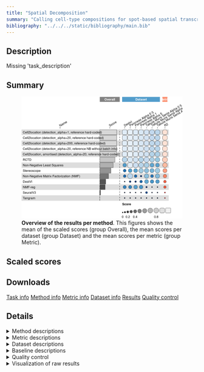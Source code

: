 ```yaml
---
title: "Spatial Decomposition"
summary: "Calling cell-type compositions for spot-based spatial transcriptomics data"
bibliography: "../../../static/bibliography/main.bib"
---
```


<script src="index_files/libs/htmlwidgets-1.5.4/htmlwidgets.js"></script>
<link href="index_files/libs/datatables-css-0.0.0/datatables-crosstalk.css" rel="stylesheet" />
<script src="index_files/libs/datatables-binding-0.25/datatables.js"></script>
<script src="index_files/libs/jquery-3.6.0/jquery-3.6.0.min.js"></script>
<link href="index_files/libs/dt-core-1.11.3/css/jquery.dataTables.min.css" rel="stylesheet" />
<link href="index_files/libs/dt-core-1.11.3/css/jquery.dataTables.extra.css" rel="stylesheet" />
<script src="index_files/libs/dt-core-1.11.3/js/jquery.dataTables.min.js"></script>
<link href="index_files/libs/dt-ext-select-1.11.3/css/select.dataTables.min.css" rel="stylesheet" />
<script src="index_files/libs/dt-ext-select-1.11.3/js/dataTables.select.min.js"></script>
<link href="index_files/libs/dt-ext-searchpanes-1.11.3/css/searchPanes.dataTables.min.css" rel="stylesheet" />
<script src="index_files/libs/dt-ext-searchpanes-1.11.3/js/dataTables.searchPanes.min.js"></script>
<script src="index_files/libs/jszip-1.11.3/jszip.min.js"></script>
<link href="index_files/libs/dt-ext-buttons-1.11.3/css/buttons.dataTables.min.css" rel="stylesheet" />
<script src="index_files/libs/dt-ext-buttons-1.11.3/js/dataTables.buttons.min.js"></script>
<script src="index_files/libs/dt-ext-buttons-1.11.3/js/buttons.html5.min.js"></script>
<script src="index_files/libs/dt-ext-buttons-1.11.3/js/buttons.colVis.min.js"></script>
<script src="index_files/libs/dt-ext-buttons-1.11.3/js/buttons.print.min.js"></script>
<link href="index_files/libs/dt-ext-responsive-1.11.3/css/responsive.dataTables.min.css" rel="stylesheet" />
<script src="index_files/libs/dt-ext-responsive-1.11.3/js/dataTables.responsive.min.js"></script>
<link href="index_files/libs/crosstalk-1.2.0/css/crosstalk.min.css" rel="stylesheet" />
<script src="index_files/libs/crosstalk-1.2.0/js/crosstalk.min.js"></script>
<script src="index_files/libs/kePrint-0.0.1/kePrint.js"></script>
<link href="index_files/libs/lightable-0.0.1/lightable.css" rel="stylesheet" />


## Description

Missing 'task_description'

## Summary

<figure>
<img src="index.markdown_strict_files/figure-markdown_strict/summary-1.png" width="771" alt="Overview of the results per method. This figures shows the mean of the scaled scores (group Overall), the mean scores per dataset (group Dataset) and the mean scores per metric (group Metric)." />
<figcaption aria-hidden="true"><strong>Overview of the results per method</strong>. This figures shows the mean of the scaled scores (group Overall), the mean scores per dataset (group Dataset) and the mean scores per metric (group Metric).</figcaption>
</figure>

## Scaled scores

<div id="htmlwidget-7246a5abf9878de210b8" style="width:100%;height:auto;" class="datatables html-widget"></div>
<script type="application/json" data-for="htmlwidget-7246a5abf9878de210b8">{"x":{"filter":"none","vertical":false,"extensions":["Select","SearchPanes","Buttons","Responsive"],"data":[["Cell2location, amortised (detection_alpha=20, reference hard-coded) <sup><a href=\"/bibliography#kleshchevnikov2022cell2location\" target=\"_blank\">1<\/a><\/sup>","Cell2location (detection_alpha=20, reference hard-coded) <sup><a href=\"/bibliography#kleshchevnikov2022cell2location\" target=\"_blank\">1<\/a><\/sup>","Cell2location (detection_alpha=1, reference hard-coded) <sup><a href=\"/bibliography#kleshchevnikov2022cell2location\" target=\"_blank\">1<\/a><\/sup>","Cell2location (detection_alpha=200, reference hard-coded) <sup><a href=\"/bibliography#kleshchevnikov2022cell2location\" target=\"_blank\">1<\/a><\/sup>","Cell2location (detection_alpha=20, reference NB without batch info) <sup><a href=\"/bibliography#kleshchevnikov2022cell2location\" target=\"_blank\">1<\/a><\/sup>","Cell2location, amortised (detection_alpha=20, reference hard-coded) <sup><a href=\"/bibliography#kleshchevnikov2022cell2location\" target=\"_blank\">1<\/a><\/sup>","Cell2location, amortised (detection_alpha=20, reference hard-coded) <sup><a href=\"/bibliography#kleshchevnikov2022cell2location\" target=\"_blank\">1<\/a><\/sup>","Cell2location (detection_alpha=200, reference hard-coded) <sup><a href=\"/bibliography#kleshchevnikov2022cell2location\" target=\"_blank\">1<\/a><\/sup>","Cell2location (detection_alpha=20, reference hard-coded) <sup><a href=\"/bibliography#kleshchevnikov2022cell2location\" target=\"_blank\">1<\/a><\/sup>","Cell2location (detection_alpha=1, reference hard-coded) <sup><a href=\"/bibliography#kleshchevnikov2022cell2location\" target=\"_blank\">1<\/a><\/sup>","Cell2location (detection_alpha=20, reference NB without batch info) <sup><a href=\"/bibliography#kleshchevnikov2022cell2location\" target=\"_blank\">1<\/a><\/sup>","Non-Negative Least Squares <sup><a href=\"/bibliography#lawson1995solving\" target=\"_blank\">2<\/a><\/sup>","Cell2location (detection_alpha=20, reference NB without batch info) <sup><a href=\"/bibliography#kleshchevnikov2022cell2location\" target=\"_blank\">1<\/a><\/sup>","Cell2location (detection_alpha=20, reference hard-coded) <sup><a href=\"/bibliography#kleshchevnikov2022cell2location\" target=\"_blank\">1<\/a><\/sup>","Cell2location (detection_alpha=200, reference hard-coded) <sup><a href=\"/bibliography#kleshchevnikov2022cell2location\" target=\"_blank\">1<\/a><\/sup>","Cell2location (detection_alpha=1, reference hard-coded) <sup><a href=\"/bibliography#kleshchevnikov2022cell2location\" target=\"_blank\">1<\/a><\/sup>","Cell2location (detection_alpha=1, reference hard-coded) <sup><a href=\"/bibliography#kleshchevnikov2022cell2location\" target=\"_blank\">1<\/a><\/sup>","RCTD <sup><a href=\"/bibliography#cable2021robust\" target=\"_blank\">3<\/a><\/sup>","Cell2location (detection_alpha=20, reference NB without batch info) <sup><a href=\"/bibliography#kleshchevnikov2022cell2location\" target=\"_blank\">1<\/a><\/sup>","Cell2location (detection_alpha=20, reference hard-coded) <sup><a href=\"/bibliography#kleshchevnikov2022cell2location\" target=\"_blank\">1<\/a><\/sup>","Cell2location (detection_alpha=200, reference hard-coded) <sup><a href=\"/bibliography#kleshchevnikov2022cell2location\" target=\"_blank\">1<\/a><\/sup>","Cell2location, amortised (detection_alpha=20, reference hard-coded) <sup><a href=\"/bibliography#kleshchevnikov2022cell2location\" target=\"_blank\">1<\/a><\/sup>","Cell2location (detection_alpha=1, reference hard-coded) <sup><a href=\"/bibliography#kleshchevnikov2022cell2location\" target=\"_blank\">1<\/a><\/sup>","Cell2location (detection_alpha=20, reference hard-coded) <sup><a href=\"/bibliography#kleshchevnikov2022cell2location\" target=\"_blank\">1<\/a><\/sup>","Cell2location (detection_alpha=200, reference hard-coded) <sup><a href=\"/bibliography#kleshchevnikov2022cell2location\" target=\"_blank\">1<\/a><\/sup>","Cell2location (detection_alpha=20, reference NB without batch info) <sup><a href=\"/bibliography#kleshchevnikov2022cell2location\" target=\"_blank\">1<\/a><\/sup>","Cell2location, amortised (detection_alpha=20, reference hard-coded) <sup><a href=\"/bibliography#kleshchevnikov2022cell2location\" target=\"_blank\">1<\/a><\/sup>","Cell2location (detection_alpha=1, reference hard-coded) <sup><a href=\"/bibliography#kleshchevnikov2022cell2location\" target=\"_blank\">1<\/a><\/sup>","Cell2location (detection_alpha=20, reference hard-coded) <sup><a href=\"/bibliography#kleshchevnikov2022cell2location\" target=\"_blank\">1<\/a><\/sup>","Cell2location (detection_alpha=200, reference hard-coded) <sup><a href=\"/bibliography#kleshchevnikov2022cell2location\" target=\"_blank\">1<\/a><\/sup>","RCTD <sup><a href=\"/bibliography#cable2021robust\" target=\"_blank\">3<\/a><\/sup>","Cell2location, amortised (detection_alpha=20, reference hard-coded) <sup><a href=\"/bibliography#kleshchevnikov2022cell2location\" target=\"_blank\">1<\/a><\/sup>","Cell2location (detection_alpha=20, reference NB without batch info) <sup><a href=\"/bibliography#kleshchevnikov2022cell2location\" target=\"_blank\">1<\/a><\/sup>","Non-Negative Least Squares <sup><a href=\"/bibliography#lawson1995solving\" target=\"_blank\">2<\/a><\/sup>","RCTD <sup><a href=\"/bibliography#cable2021robust\" target=\"_blank\">3<\/a><\/sup>","Cell2location (detection_alpha=1, reference hard-coded) <sup><a href=\"/bibliography#kleshchevnikov2022cell2location\" target=\"_blank\">1<\/a><\/sup>","Cell2location (detection_alpha=20, reference hard-coded) <sup><a href=\"/bibliography#kleshchevnikov2022cell2location\" target=\"_blank\">1<\/a><\/sup>","Cell2location (detection_alpha=200, reference hard-coded) <sup><a href=\"/bibliography#kleshchevnikov2022cell2location\" target=\"_blank\">1<\/a><\/sup>","RCTD <sup><a href=\"/bibliography#cable2021robust\" target=\"_blank\">3<\/a><\/sup>","Cell2location (detection_alpha=1, reference hard-coded) <sup><a href=\"/bibliography#kleshchevnikov2022cell2location\" target=\"_blank\">1<\/a><\/sup>","Cell2location (detection_alpha=20, reference hard-coded) <sup><a href=\"/bibliography#kleshchevnikov2022cell2location\" target=\"_blank\">1<\/a><\/sup>","Cell2location (detection_alpha=20, reference NB without batch info) <sup><a href=\"/bibliography#kleshchevnikov2022cell2location\" target=\"_blank\">1<\/a><\/sup>","Cell2location (detection_alpha=200, reference hard-coded) <sup><a href=\"/bibliography#kleshchevnikov2022cell2location\" target=\"_blank\">1<\/a><\/sup>","Non-Negative Matrix Factorization (NMF) <sup><a href=\"/bibliography#cichocki2009fast\" target=\"_blank\">4<\/a><\/sup>","RCTD <sup><a href=\"/bibliography#cable2021robust\" target=\"_blank\">3<\/a><\/sup>","Non-Negative Least Squares <sup><a href=\"/bibliography#lawson1995solving\" target=\"_blank\">2<\/a><\/sup>","Cell2location (detection_alpha=20, reference NB without batch info) <sup><a href=\"/bibliography#kleshchevnikov2022cell2location\" target=\"_blank\">1<\/a><\/sup>","Cell2location, amortised (detection_alpha=20, reference hard-coded) <sup><a href=\"/bibliography#kleshchevnikov2022cell2location\" target=\"_blank\">1<\/a><\/sup>","RCTD <sup><a href=\"/bibliography#cable2021robust\" target=\"_blank\">3<\/a><\/sup>","Cell2location, amortised (detection_alpha=20, reference hard-coded) <sup><a href=\"/bibliography#kleshchevnikov2022cell2location\" target=\"_blank\">1<\/a><\/sup>","RCTD <sup><a href=\"/bibliography#cable2021robust\" target=\"_blank\">3<\/a><\/sup>","Non-Negative Least Squares <sup><a href=\"/bibliography#lawson1995solving\" target=\"_blank\">2<\/a><\/sup>","Stereoscope <sup><a href=\"/bibliography#andersson2020single\" target=\"_blank\">5<\/a><\/sup>","Stereoscope <sup><a href=\"/bibliography#andersson2020single\" target=\"_blank\">5<\/a><\/sup>","Non-Negative Least Squares <sup><a href=\"/bibliography#lawson1995solving\" target=\"_blank\">2<\/a><\/sup>","RCTD <sup><a href=\"/bibliography#cable2021robust\" target=\"_blank\">3<\/a><\/sup>","Stereoscope <sup><a href=\"/bibliography#andersson2020single\" target=\"_blank\">5<\/a><\/sup>","Non-Negative Matrix Factorization (NMF) <sup><a href=\"/bibliography#cichocki2009fast\" target=\"_blank\">4<\/a><\/sup>","Non-Negative Matrix Factorization (NMF) <sup><a href=\"/bibliography#cichocki2009fast\" target=\"_blank\">4<\/a><\/sup>","Stereoscope <sup><a href=\"/bibliography#andersson2020single\" target=\"_blank\">5<\/a><\/sup>","Stereoscope <sup><a href=\"/bibliography#andersson2020single\" target=\"_blank\">5<\/a><\/sup>","DestVI <sup><a href=\"/bibliography#lopez2022destvi\" target=\"_blank\">6<\/a><\/sup>","Non-Negative Least Squares <sup><a href=\"/bibliography#lawson1995solving\" target=\"_blank\">2<\/a><\/sup>","Stereoscope <sup><a href=\"/bibliography#andersson2020single\" target=\"_blank\">5<\/a><\/sup>","Non-Negative Least Squares <sup><a href=\"/bibliography#lawson1995solving\" target=\"_blank\">2<\/a><\/sup>","NMF-reg <sup><a href=\"/bibliography#rodriques2019slide\" target=\"_blank\">7<\/a><\/sup>","Stereoscope <sup><a href=\"/bibliography#andersson2020single\" target=\"_blank\">5<\/a><\/sup>","DestVI <sup><a href=\"/bibliography#lopez2022destvi\" target=\"_blank\">6<\/a><\/sup>","Non-Negative Least Squares <sup><a href=\"/bibliography#lawson1995solving\" target=\"_blank\">2<\/a><\/sup>","NMF-reg <sup><a href=\"/bibliography#rodriques2019slide\" target=\"_blank\">7<\/a><\/sup>","DestVI <sup><a href=\"/bibliography#lopez2022destvi\" target=\"_blank\">6<\/a><\/sup>","Non-Negative Matrix Factorization (NMF) <sup><a href=\"/bibliography#cichocki2009fast\" target=\"_blank\">4<\/a><\/sup>","NMF-reg <sup><a href=\"/bibliography#rodriques2019slide\" target=\"_blank\">7<\/a><\/sup>","NMF-reg <sup><a href=\"/bibliography#rodriques2019slide\" target=\"_blank\">7<\/a><\/sup>","Non-Negative Matrix Factorization (NMF) <sup><a href=\"/bibliography#cichocki2009fast\" target=\"_blank\">4<\/a><\/sup>","Stereoscope <sup><a href=\"/bibliography#andersson2020single\" target=\"_blank\">5<\/a><\/sup>","Non-Negative Matrix Factorization (NMF) <sup><a href=\"/bibliography#cichocki2009fast\" target=\"_blank\">4<\/a><\/sup>","Non-Negative Matrix Factorization (NMF) <sup><a href=\"/bibliography#cichocki2009fast\" target=\"_blank\">4<\/a><\/sup>","DestVI <sup><a href=\"/bibliography#lopez2022destvi\" target=\"_blank\">6<\/a><\/sup>","DestVI <sup><a href=\"/bibliography#lopez2022destvi\" target=\"_blank\">6<\/a><\/sup>","SeuratV3 <sup><a href=\"/bibliography#stuart2019comprehensive\" target=\"_blank\">8<\/a><\/sup>","DestVI <sup><a href=\"/bibliography#lopez2022destvi\" target=\"_blank\">6<\/a><\/sup>","NMF-reg <sup><a href=\"/bibliography#rodriques2019slide\" target=\"_blank\">7<\/a><\/sup>","DestVI <sup><a href=\"/bibliography#lopez2022destvi\" target=\"_blank\">6<\/a><\/sup>","Non-Negative Matrix Factorization (NMF) <sup><a href=\"/bibliography#cichocki2009fast\" target=\"_blank\">4<\/a><\/sup>","NMF-reg <sup><a href=\"/bibliography#rodriques2019slide\" target=\"_blank\">7<\/a><\/sup>","DestVI <sup><a href=\"/bibliography#lopez2022destvi\" target=\"_blank\">6<\/a><\/sup>","SeuratV3 <sup><a href=\"/bibliography#stuart2019comprehensive\" target=\"_blank\">8<\/a><\/sup>","Tangram <sup><a href=\"/bibliography#biancalani2021deep\" target=\"_blank\">9<\/a><\/sup>","Tangram <sup><a href=\"/bibliography#biancalani2021deep\" target=\"_blank\">9<\/a><\/sup>","Tangram <sup><a href=\"/bibliography#biancalani2021deep\" target=\"_blank\">9<\/a><\/sup>","Tangram <sup><a href=\"/bibliography#biancalani2021deep\" target=\"_blank\">9<\/a><\/sup>","Tangram <sup><a href=\"/bibliography#biancalani2021deep\" target=\"_blank\">9<\/a><\/sup>","NMF-reg <sup><a href=\"/bibliography#rodriques2019slide\" target=\"_blank\">7<\/a><\/sup>","SeuratV3 <sup><a href=\"/bibliography#stuart2019comprehensive\" target=\"_blank\">8<\/a><\/sup>","Tangram <sup><a href=\"/bibliography#biancalani2021deep\" target=\"_blank\">9<\/a><\/sup>","SeuratV3 <sup><a href=\"/bibliography#stuart2019comprehensive\" target=\"_blank\">8<\/a><\/sup>","Tangram <sup><a href=\"/bibliography#biancalani2021deep\" target=\"_blank\">9<\/a><\/sup>","SeuratV3 <sup><a href=\"/bibliography#stuart2019comprehensive\" target=\"_blank\">8<\/a><\/sup>","SeuratV3 <sup><a href=\"/bibliography#stuart2019comprehensive\" target=\"_blank\">8<\/a><\/sup>","NMF-reg <sup><a href=\"/bibliography#rodriques2019slide\" target=\"_blank\">7<\/a><\/sup>","SeuratV3 <sup><a href=\"/bibliography#stuart2019comprehensive\" target=\"_blank\">8<\/a><\/sup>","Tangram <sup><a href=\"/bibliography#biancalani2021deep\" target=\"_blank\">9<\/a><\/sup>","SeuratV3 <sup><a href=\"/bibliography#stuart2019comprehensive\" target=\"_blank\">8<\/a><\/sup>"],["Pancreas (alpha=0.5) <sup><a href=\"/bibliography#luecken2022benchmarking\" target=\"_blank\">10<\/a><\/sup>","Pancreas (alpha=0.5) <sup><a href=\"/bibliography#luecken2022benchmarking\" target=\"_blank\">10<\/a><\/sup>","Pancreas (alpha=0.5) <sup><a href=\"/bibliography#luecken2022benchmarking\" target=\"_blank\">10<\/a><\/sup>","Pancreas (alpha=0.5) <sup><a href=\"/bibliography#luecken2022benchmarking\" target=\"_blank\">10<\/a><\/sup>","Pancreas (alpha=0.5) <sup><a href=\"/bibliography#luecken2022benchmarking\" target=\"_blank\">10<\/a><\/sup>","DestVI <sup><a href=\"/bibliography#lopez2022destvi\" target=\"_blank\">6<\/a><\/sup>","Pancreas (alpha=1) <sup><a href=\"/bibliography#luecken2022benchmarking\" target=\"_blank\">10<\/a><\/sup>","DestVI <sup><a href=\"/bibliography#lopez2022destvi\" target=\"_blank\">6<\/a><\/sup>","DestVI <sup><a href=\"/bibliography#lopez2022destvi\" target=\"_blank\">6<\/a><\/sup>","DestVI <sup><a href=\"/bibliography#lopez2022destvi\" target=\"_blank\">6<\/a><\/sup>","Pancreas (alpha=1) <sup><a href=\"/bibliography#luecken2022benchmarking\" target=\"_blank\">10<\/a><\/sup>","Pancreas (alpha=0.5) <sup><a href=\"/bibliography#luecken2022benchmarking\" target=\"_blank\">10<\/a><\/sup>","DestVI <sup><a href=\"/bibliography#lopez2022destvi\" target=\"_blank\">6<\/a><\/sup>","Pancreas (alpha=1) <sup><a href=\"/bibliography#luecken2022benchmarking\" target=\"_blank\">10<\/a><\/sup>","Pancreas (alpha=1) <sup><a href=\"/bibliography#luecken2022benchmarking\" target=\"_blank\">10<\/a><\/sup>","Pancreas (alpha=1) <sup><a href=\"/bibliography#luecken2022benchmarking\" target=\"_blank\">10<\/a><\/sup>","Pancreas (alpha=5) <sup><a href=\"/bibliography#luecken2022benchmarking\" target=\"_blank\">10<\/a><\/sup>","Pancreas (alpha=0.5) <sup><a href=\"/bibliography#luecken2022benchmarking\" target=\"_blank\">10<\/a><\/sup>","Pancreas (alpha=5) <sup><a href=\"/bibliography#luecken2022benchmarking\" target=\"_blank\">10<\/a><\/sup>","Pancreas (alpha=5) <sup><a href=\"/bibliography#luecken2022benchmarking\" target=\"_blank\">10<\/a><\/sup>","Pancreas (alpha=5) <sup><a href=\"/bibliography#luecken2022benchmarking\" target=\"_blank\">10<\/a><\/sup>","Pancreas (alpha=5) <sup><a href=\"/bibliography#luecken2022benchmarking\" target=\"_blank\">10<\/a><\/sup>","Overall mean","Overall mean","Overall mean","Overall mean","Overall mean","Tabula muris senis (alpha=0.5) <sup><a href=\"/bibliography#tabula2020single\" target=\"_blank\">11<\/a><\/sup>","Tabula muris senis (alpha=0.5) <sup><a href=\"/bibliography#tabula2020single\" target=\"_blank\">11<\/a><\/sup>","Tabula muris senis (alpha=0.5) <sup><a href=\"/bibliography#tabula2020single\" target=\"_blank\">11<\/a><\/sup>","Pancreas (alpha=1) <sup><a href=\"/bibliography#luecken2022benchmarking\" target=\"_blank\">10<\/a><\/sup>","Tabula muris senis (alpha=0.5) <sup><a href=\"/bibliography#tabula2020single\" target=\"_blank\">11<\/a><\/sup>","Tabula muris senis (alpha=0.5) <sup><a href=\"/bibliography#tabula2020single\" target=\"_blank\">11<\/a><\/sup>","Pancreas (alpha=1) <sup><a href=\"/bibliography#luecken2022benchmarking\" target=\"_blank\">10<\/a><\/sup>","Tabula muris senis (alpha=0.5) <sup><a href=\"/bibliography#tabula2020single\" target=\"_blank\">11<\/a><\/sup>","Tabula muris senis (alpha=1) <sup><a href=\"/bibliography#tabula2020single\" target=\"_blank\">11<\/a><\/sup>","Tabula muris senis (alpha=1) <sup><a href=\"/bibliography#tabula2020single\" target=\"_blank\">11<\/a><\/sup>","Tabula muris senis (alpha=1) <sup><a href=\"/bibliography#tabula2020single\" target=\"_blank\">11<\/a><\/sup>","Overall mean","Tabula muris senis (alpha=5) <sup><a href=\"/bibliography#tabula2020single\" target=\"_blank\">11<\/a><\/sup>","Tabula muris senis (alpha=5) <sup><a href=\"/bibliography#tabula2020single\" target=\"_blank\">11<\/a><\/sup>","Tabula muris senis (alpha=1) <sup><a href=\"/bibliography#tabula2020single\" target=\"_blank\">11<\/a><\/sup>","Tabula muris senis (alpha=5) <sup><a href=\"/bibliography#tabula2020single\" target=\"_blank\">11<\/a><\/sup>","Pancreas (alpha=0.5) <sup><a href=\"/bibliography#luecken2022benchmarking\" target=\"_blank\">10<\/a><\/sup>","DestVI <sup><a href=\"/bibliography#lopez2022destvi\" target=\"_blank\">6<\/a><\/sup>","Pancreas (alpha=5) <sup><a href=\"/bibliography#luecken2022benchmarking\" target=\"_blank\">10<\/a><\/sup>","Tabula muris senis (alpha=5) <sup><a href=\"/bibliography#tabula2020single\" target=\"_blank\">11<\/a><\/sup>","Tabula muris senis (alpha=1) <sup><a href=\"/bibliography#tabula2020single\" target=\"_blank\">11<\/a><\/sup>","Pancreas (alpha=5) <sup><a href=\"/bibliography#luecken2022benchmarking\" target=\"_blank\">10<\/a><\/sup>","Tabula muris senis (alpha=5) <sup><a href=\"/bibliography#tabula2020single\" target=\"_blank\">11<\/a><\/sup>","Tabula muris senis (alpha=1) <sup><a href=\"/bibliography#tabula2020single\" target=\"_blank\">11<\/a><\/sup>","Tabula muris senis (alpha=0.5) <sup><a href=\"/bibliography#tabula2020single\" target=\"_blank\">11<\/a><\/sup>","Tabula muris senis (alpha=5) <sup><a href=\"/bibliography#tabula2020single\" target=\"_blank\">11<\/a><\/sup>","Pancreas (alpha=5) <sup><a href=\"/bibliography#luecken2022benchmarking\" target=\"_blank\">10<\/a><\/sup>","Overall mean","Tabula muris senis (alpha=5) <sup><a href=\"/bibliography#tabula2020single\" target=\"_blank\">11<\/a><\/sup>","Tabula muris senis (alpha=0.5) <sup><a href=\"/bibliography#tabula2020single\" target=\"_blank\">11<\/a><\/sup>","Tabula muris senis (alpha=0.5) <sup><a href=\"/bibliography#tabula2020single\" target=\"_blank\">11<\/a><\/sup>","Tabula muris senis (alpha=5) <sup><a href=\"/bibliography#tabula2020single\" target=\"_blank\">11<\/a><\/sup>","Tabula muris senis (alpha=1) <sup><a href=\"/bibliography#tabula2020single\" target=\"_blank\">11<\/a><\/sup>","Overall mean","Tabula muris senis (alpha=0.5) <sup><a href=\"/bibliography#tabula2020single\" target=\"_blank\">11<\/a><\/sup>","Tabula muris senis (alpha=1) <sup><a href=\"/bibliography#tabula2020single\" target=\"_blank\">11<\/a><\/sup>","Pancreas (alpha=1) <sup><a href=\"/bibliography#luecken2022benchmarking\" target=\"_blank\">10<\/a><\/sup>","Tabula muris senis (alpha=5) <sup><a href=\"/bibliography#tabula2020single\" target=\"_blank\">11<\/a><\/sup>","Pancreas (alpha=1) <sup><a href=\"/bibliography#luecken2022benchmarking\" target=\"_blank\">10<\/a><\/sup>","Pancreas (alpha=0.5) <sup><a href=\"/bibliography#luecken2022benchmarking\" target=\"_blank\">10<\/a><\/sup>","Tabula muris senis (alpha=5) <sup><a href=\"/bibliography#tabula2020single\" target=\"_blank\">11<\/a><\/sup>","DestVI <sup><a href=\"/bibliography#lopez2022destvi\" target=\"_blank\">6<\/a><\/sup>","Pancreas (alpha=5) <sup><a href=\"/bibliography#luecken2022benchmarking\" target=\"_blank\">10<\/a><\/sup>","Tabula muris senis (alpha=1) <sup><a href=\"/bibliography#tabula2020single\" target=\"_blank\">11<\/a><\/sup>","Overall mean","Pancreas (alpha=0.5) <sup><a href=\"/bibliography#luecken2022benchmarking\" target=\"_blank\">10<\/a><\/sup>","DestVI <sup><a href=\"/bibliography#lopez2022destvi\" target=\"_blank\">6<\/a><\/sup>","Tabula muris senis (alpha=1) <sup><a href=\"/bibliography#tabula2020single\" target=\"_blank\">11<\/a><\/sup>","DestVI <sup><a href=\"/bibliography#lopez2022destvi\" target=\"_blank\">6<\/a><\/sup>","Pancreas (alpha=1) <sup><a href=\"/bibliography#luecken2022benchmarking\" target=\"_blank\">10<\/a><\/sup>","DestVI <sup><a href=\"/bibliography#lopez2022destvi\" target=\"_blank\">6<\/a><\/sup>","Pancreas (alpha=5) <sup><a href=\"/bibliography#luecken2022benchmarking\" target=\"_blank\">10<\/a><\/sup>","Overall mean","Tabula muris senis (alpha=0.5) <sup><a href=\"/bibliography#tabula2020single\" target=\"_blank\">11<\/a><\/sup>","Pancreas (alpha=0.5) <sup><a href=\"/bibliography#luecken2022benchmarking\" target=\"_blank\">10<\/a><\/sup>","Overall mean","Pancreas (alpha=1) <sup><a href=\"/bibliography#luecken2022benchmarking\" target=\"_blank\">10<\/a><\/sup>","Pancreas (alpha=5) <sup><a href=\"/bibliography#luecken2022benchmarking\" target=\"_blank\">10<\/a><\/sup>","Tabula muris senis (alpha=0.5) <sup><a href=\"/bibliography#tabula2020single\" target=\"_blank\">11<\/a><\/sup>","DestVI <sup><a href=\"/bibliography#lopez2022destvi\" target=\"_blank\">6<\/a><\/sup>","Tabula muris senis (alpha=1) <sup><a href=\"/bibliography#tabula2020single\" target=\"_blank\">11<\/a><\/sup>","Tabula muris senis (alpha=5) <sup><a href=\"/bibliography#tabula2020single\" target=\"_blank\">11<\/a><\/sup>","Pancreas (alpha=5) <sup><a href=\"/bibliography#luecken2022benchmarking\" target=\"_blank\">10<\/a><\/sup>","Pancreas (alpha=0.5) <sup><a href=\"/bibliography#luecken2022benchmarking\" target=\"_blank\">10<\/a><\/sup>","Tabula muris senis (alpha=0.5) <sup><a href=\"/bibliography#tabula2020single\" target=\"_blank\">11<\/a><\/sup>","Tabula muris senis (alpha=1) <sup><a href=\"/bibliography#tabula2020single\" target=\"_blank\">11<\/a><\/sup>","Tabula muris senis (alpha=5) <sup><a href=\"/bibliography#tabula2020single\" target=\"_blank\">11<\/a><\/sup>","Tabula muris senis (alpha=5) <sup><a href=\"/bibliography#tabula2020single\" target=\"_blank\">11<\/a><\/sup>","Pancreas (alpha=1) <sup><a href=\"/bibliography#luecken2022benchmarking\" target=\"_blank\">10<\/a><\/sup>","Pancreas (alpha=0.5) <sup><a href=\"/bibliography#luecken2022benchmarking\" target=\"_blank\">10<\/a><\/sup>","Overall mean","Pancreas (alpha=5) <sup><a href=\"/bibliography#luecken2022benchmarking\" target=\"_blank\">10<\/a><\/sup>","Overall mean","Tabula muris senis (alpha=1) <sup><a href=\"/bibliography#tabula2020single\" target=\"_blank\">11<\/a><\/sup>","Pancreas (alpha=1) <sup><a href=\"/bibliography#luecken2022benchmarking\" target=\"_blank\">10<\/a><\/sup>","DestVI <sup><a href=\"/bibliography#lopez2022destvi\" target=\"_blank\">6<\/a><\/sup>","DestVI <sup><a href=\"/bibliography#lopez2022destvi\" target=\"_blank\">6<\/a><\/sup>"],[0.938232060408914,0.927220297993309,0.926978646239252,0.92624004172418,0.925860479954771,0.901607874896548,0.90134173418126,0.898405810246326,0.89840133097297,0.898395883259656,0.898216489533274,0.898151642195188,0.897541745967031,0.896193262791384,0.895396904177043,0.894989992837817,0.874000482377635,0.873236485988656,0.873229294215011,0.872656606420696,0.867235908600057,0.864027945032441,0.850721062885752,0.849661043139753,0.84720099801196,0.843151808214128,0.839446825076579,0.836552318492547,0.835271637593787,0.833320175487664,0.828056264461866,0.826269928733954,0.82355715440992,0.812098546717623,0.781324334724555,0.770154030497462,0.766418056561014,0.762496562531573,0.759603172076405,0.753976086495897,0.751466109645112,0.747481288209473,0.747311583316874,0.745487142219161,0.741199784047366,0.738827482484862,0.736176205209414,0.734407812131851,0.733763838319651,0.710240420151086,0.698097064159063,0.697114209461223,0.684052907394539,0.669182788429334,0.668143456367599,0.661544432833675,0.631603504784515,0.625764961097994,0.607607900504665,0.577822503498685,0.559044206738948,0.538727680128474,0.533121857292658,0.520668873859482,0.507876729268587,0.500472703263322,0.49530162777347,0.494958105161932,0.48981372715305,0.470129487635342,0.460519567868247,0.441261081565901,0.407414607765938,0.396577767831607,0.34867419752015,0.334677241432612,0.318572306165349,0.315855399631147,0.297648327573047,0.294967543701427,0.188573148718442,0.150988144777334,0.144811658921822,0.131064395743278,0.126865663822845,0.105054296155784,-0.00913341534232281,-0.106597991494845,-0.137431272137131,-0.17225993457808,-0.18864207538972,-0.193585022720961,-0.210571310016285,-0.236084552590094,-0.241376886431896,-0.245313149251227,-0.272927369393957,-0.298659398070576,-0.369344406789293,-0.582764449171099,-0.629882697609147,-0.702320781830095,-0.942813022400626,-2.57535685697605],[0.938232060408914,0.927220297993309,0.926978646239252,0.92624004172418,0.925860479954771,0.901607874896548,0.90134173418126,0.898405810246326,0.89840133097297,0.898395883259656,0.898216489533274,0.898151642195188,0.897541745967031,0.896193262791384,0.895396904177043,0.894989992837817,0.874000482377635,0.873236485988656,0.873229294215011,0.872656606420696,0.867235908600057,0.864027945032441,0.850721062885752,0.849661043139753,0.84720099801196,0.843151808214128,0.839446825076579,0.836552318492547,0.835271637593787,0.833320175487664,0.828056264461866,0.826269928733954,0.82355715440992,0.812098546717623,0.781324334724555,0.770154030497462,0.766418056561014,0.762496562531573,0.759603172076405,0.753976086495897,0.751466109645112,0.747481288209473,0.747311583316874,0.745487142219161,0.741199784047366,0.738827482484862,0.736176205209414,0.734407812131851,0.733763838319651,0.710240420151086,0.698097064159063,0.697114209461223,0.684052907394539,0.669182788429334,0.668143456367599,0.661544432833675,0.631603504784515,0.625764961097994,0.607607900504665,0.577822503498685,0.559044206738948,0.538727680128474,0.533121857292658,0.520668873859482,0.507876729268587,0.500472703263322,0.49530162777347,0.494958105161932,0.48981372715305,0.470129487635342,0.460519567868247,0.441261081565901,0.407414607765938,0.396577767831607,0.34867419752015,0.334677241432612,0.318572306165349,0.315855399631147,0.297648327573047,0.294967543701427,0.188573148718442,0.150988144777334,0.144811658921822,0.131064395743278,0.126865663822845,0.105054296155784,-0.00913341534232281,-0.106597991494845,-0.137431272137131,-0.17225993457808,-0.18864207538972,-0.193585022720961,-0.210571310016285,-0.236084552590094,-0.241376886431896,-0.245313149251227,-0.272927369393957,-0.298659398070576,-0.369344406789293,-0.582764449171099,-0.629882697609147,-0.702320781830095,-0.942813022400626,-2.57535685697605],[27260,24193,24945,4316,31740,15649,31170,24719,16749,11958,24307,320,10908,8841,4881,22372,7701,700,24327,27400,22661,13431,15736.5714285714,21646.1428571429,17112.7142857143,24436,25624.7142857143,15928,26349,23792,677,27581,26119,80,958,23772,23811,26544,1289.71428571429,3480,24180,26982,12876,330,3949,79,26669,58845,687,5437,1008,389,3817,369,242.714285714286,1049,3599,429,390,4802,4058.57142857143,25920,399,379,370,150,615,8760,62,159,24093,301.285714285714,350,470,599,14829,90,171,1299,12006.2857142857,1008,5963,489.428571428571,1449,100,869,16560,988,395,169,685,1149,1082,559,949,159,769,1369.85714285714,727,836.714285714286,869,727,5950,689],[1735.7,1410.2,1410.7,1048.7,1494.4,2093.1,1849.5,1793.5,1904.6,1274.3,1142.9,55.9,1290.6,941.2,838.6,1227.1,916.1,66.1,1140.9,1429.5,1432.7,1239.2,1169.17142857143,1385.85714285714,1270.5,1393.84285714286,1527.22857142857,962.4,1435.1,1448,84.5,1616.6,1504.1,112.1,93.8,1445,1451.5,1416.2,87.7714285714286,948.6,1128.9,1493,915.8,162.5,100.4,124.4,1691,1582.3,84.6,574.2,90.7,20.8,1460.7,1359.5,59.4285714285714,94.3,1676.6,1089.1,553.6,1576,1639.85714285714,1650.8,24.7,1265.1,17,1310.7,1593.5,1373.9,61.1,1447.3,1652.1,712.314285714286,2005.3,246.5,573.9,2547.6,1055.3,320.3,1258.5,1620.25714285714,116.7,1599.5,1027.25714285714,1233.8,1231.5,508.5,2573.2,120.5,1048.8,364,1198.5,1518.6,1538.7,1162,127.2,627.9,93.8,1143.17142857143,113,114.485714285714,510.5,114.1,1705.7,116.1],[14.2578125,4.4921875,5.859375,5.859375,3.125,40.72265625,14.94140625,5.078125,4.98046875,3.515625,3.125,0.6466796875,3.515625,1.171875,1.46484375,4.1015625,5.859375,2.34375,3.125,1.85546875,5.56640625,14.94140625,3.36216517857143,2.34375,3.11104910714286,4.24107142857143,18.1501116071429,1.26953125,1.26953125,1.26953125,2.34375,15.234375,6.0546875,0.40244140625,4.98046875,1.3671875,1.26953125,1.26953125,3.69698660714286,1.5625,1.3671875,5.37109375,1.26953125,0.64658203125,3.90625,0.37236328125,5.37109375,14.35546875,2.34375,12.59765625,4.98046875,0.829296875,1.3671875,1.171875,0.504366629464286,4.98046875,1.46484375,0.82802734375,0.82822265625,1.3671875,1.32533482142857,2.1484375,0.2263671875,1.171875,0.828515625,1.3671875,1.26953125,2.05078125,0.22490234375,1.3671875,2.05078125,0.813309151785714,1.46484375,2.24609375,0.8275390625,1.46484375,0.647265625,1.26953125,1.66015625,2.37165178571429,212.79296875,1.953125,2.41350446428571,1.66015625,0.64599609375,3.61328125,5.078125,191.40625,1.3671875,0.9765625,0.9765625,1.3671875,1.3671875,3.61328125,184.27734375,0.9765625,99.70703125,1.45089285714286,93.75,170.186941964286,3.22265625,101.66015625,3.125,307.71484375]],"container":"<table class=\"stripe compact\">\n  <thead>\n    <tr>\n      <th>Method<\/th>\n      <th>Dataset<\/th>\n      <th>Mean score<\/th>\n      <th>r2<\/th>\n      <th>Runtime (s)<\/th>\n      <th>CPU (%)<\/th>\n      <th>Memory (GB)<\/th>\n    <\/tr>\n  <\/thead>\n<\/table>","options":{"dom":"Bt","paging":false,"columnDefs":[{"targets":5,"render":"function(data, type, row, meta) {\n    return type !== 'display' ? data : DTWidget.formatRound(data, 0, 3, \",\", \".\", null);\n  }"},{"targets":4,"render":"function(data, type, row, meta) {\n    return type !== 'display' ? data : DTWidget.formatRound(data, 0, 3, \",\", \".\", null);\n  }"},{"targets":6,"render":"function(data, type, row, meta) {\n    return type !== 'display' ? data : DTWidget.formatRound(data, 2, 3, \",\", \".\", null);\n  }"},{"targets":2,"render":"function(data, type, row, meta) {\n    return type !== 'display' ? data : DTWidget.formatRound(data, 2, 3, \",\", \".\", null);\n  }"},{"targets":3,"render":"function(data, type, row, meta) {\n    return type !== 'display' ? data : DTWidget.formatRound(data, 2, 3, \",\", \".\", null);\n  }"},{"searchPanes":{"show":false},"targets":[2,3,4,5,6]},{"searchPanes":{"preSelect":"Overall mean"},"targets":1},{"className":"dt-right","targets":[2,3,4,5,6]}],"buttons":["searchPanes","csv","excel"],"language":{"searchPanes":{"collapse":"Filters"}},"order":[],"autoWidth":false,"orderClasses":false,"responsive":true}},"evals":["options.columnDefs.0.render","options.columnDefs.1.render","options.columnDefs.2.render","options.columnDefs.3.render","options.columnDefs.4.render"],"jsHooks":[]}</script>

## Downloads

<a href="data/task_info.json" class="btn btn-secondary">Task info</a>
<a href="data/method_info.json" class="btn btn-secondary">Method info</a>
<a href="data/metric_info.json" class="btn btn-secondary">Metric info</a>
<a href="data/dataset_info.json" class="btn btn-secondary">Dataset info</a>
<a href="data/results.json" class="btn btn-secondary">Results</a>
<a href="data/quality_control.json" class="btn btn-secondary">Quality control</a>

## Details

<details>
<summary>
Method descriptions
</summary>

-   **Cell2location, amortised (detection_alpha=20, reference hard-coded)**<sup><a href="/bibliography#kleshchevnikov2022cell2location" target="_blank">1</a></sup>: Missing 'method_description'. Links: [Docs](https://github.com/BayraktarLab/cell2location).

<!-- -->

-   **Cell2location (detection_alpha=1, reference hard-coded)**<sup><a href="/bibliography#kleshchevnikov2022cell2location" target="_blank">1</a></sup>: Missing 'method_description'. Links: [Docs](https://github.com/BayraktarLab/cell2location).

<!-- -->

-   **Cell2location (detection_alpha=20, reference hard-coded)**<sup><a href="/bibliography#kleshchevnikov2022cell2location" target="_blank">1</a></sup>: Missing 'method_description'. Links: [Docs](https://github.com/BayraktarLab/cell2location).

<!-- -->

-   **Cell2location (detection_alpha=200, reference hard-coded)**<sup><a href="/bibliography#kleshchevnikov2022cell2location" target="_blank">1</a></sup>: Missing 'method_description'. Links: [Docs](https://github.com/BayraktarLab/cell2location).

<!-- -->

-   **Cell2location (detection_alpha=20, reference NB without batch info)**<sup><a href="/bibliography#kleshchevnikov2022cell2location" target="_blank">1</a></sup>: Missing 'method_description'. Links: [Docs](https://github.com/BayraktarLab/cell2location).

<!-- -->

-   **DestVI**<sup><a href="/bibliography#lopez2022destvi" target="_blank">6</a></sup>: Missing 'method_description'. Links: [Docs](https://github.com/YosefLab/scvi-tools).

<!-- -->

-   **Non-Negative Matrix Factorization (NMF)**<sup><a href="/bibliography#cichocki2009fast" target="_blank">4</a></sup>: Missing 'method_description'. Links: [Docs](https://scikit-learn.org/stable/modules/generated/sklearn.decomposition.NMF.html).

<!-- -->

-   **NMF-reg**<sup><a href="/bibliography#rodriques2019slide" target="_blank">7</a></sup>: Missing 'method_description'. Links: [Docs](https://github.com/tudaga/NMFreg_tutorial).

<!-- -->

-   **Non-Negative Least Squares**<sup><a href="/bibliography#lawson1995solving" target="_blank">2</a></sup>: Missing 'method_description'. Links: [Docs](https://docs.scipy.org/doc/scipy/reference/generated/scipy.optimize.nnls.html).

<!-- -->

-   **Random Proportions**<sup><a href="/bibliography#openproblems" target="_blank">12</a></sup>: Missing 'method_description'. Links: [Docs](https://github.com/openproblems-bio/openproblems).

<!-- -->

-   **RCTD**<sup><a href="/bibliography#cable2021robust" target="_blank">3</a></sup>: Missing 'method_description'. Links: [Docs](https://github.com/dmcable/spacexr).

<!-- -->

-   **SeuratV3**<sup><a href="/bibliography#stuart2019comprehensive" target="_blank">8</a></sup>: Missing 'method_description'. Links: [Docs](https://satijalab.org/seurat/archive/v3.2/spatial_vignette.html).

<!-- -->

-   **Stereoscope**<sup><a href="/bibliography#andersson2020single" target="_blank">5</a></sup>: Missing 'method_description'. Links: [Docs](https://github.com/scverse/scvi-tools).

<!-- -->

-   **Tangram**<sup><a href="/bibliography#biancalani2021deep" target="_blank">9</a></sup>: Missing 'method_description'. Links: [Docs](https://github.com/broadinstitute/Tangram).

<!-- -->

-   **True Proportions**<sup><a href="/bibliography#openproblems" target="_blank">12</a></sup>: Missing 'method_description'. Links: [Docs](https://github.com/openproblems-bio/openproblems).

</details>
<details>
<summary>
Metric descriptions
</summary>

-   **r2** <sup><a href="/bibliography#miles2005rsquared" target="_blank">13</a></sup>: Missing 'metric_description'.

</details>
<details>
<summary>
Dataset descriptions
</summary>

-   **DestVI** <sup><a href="/bibliography#lopez2022destvi" target="_blank">6</a></sup>: Missing 'dataset_description'.

<!-- -->

-   **Pancreas (alpha=0.5)** <sup><a href="/bibliography#luecken2022benchmarking" target="_blank">10</a></sup>: Missing 'dataset_description'.

<!-- -->

-   **Pancreas (alpha=1)** <sup><a href="/bibliography#luecken2022benchmarking" target="_blank">10</a></sup>: Missing 'dataset_description'.

<!-- -->

-   **Pancreas (alpha=5)** <sup><a href="/bibliography#luecken2022benchmarking" target="_blank">10</a></sup>: Missing 'dataset_description'.

<!-- -->

-   **Tabula muris senis (alpha=0.5)** <sup><a href="/bibliography#tabula2020single" target="_blank">11</a></sup>: Missing 'dataset_description'.

<!-- -->

-   **Tabula muris senis (alpha=1)** <sup><a href="/bibliography#tabula2020single" target="_blank">11</a></sup>: Missing 'dataset_description'.

<!-- -->

-   **Tabula muris senis (alpha=5)** <sup><a href="/bibliography#tabula2020single" target="_blank">11</a></sup>: Missing 'dataset_description'.

</details>
<details>
<summary>
Baseline descriptions
</summary>

-   **Random Proportions**: Missing 'method_description'.

<!-- -->

-   **True Proportions**: Missing 'method_description'.

</details>
<details>
<summary>
Quality control
</summary>
<table class="table lightable-paper" style='margin-left: auto; margin-right: auto; font-family: "Arial Narrow", arial, helvetica, sans-serif; margin-left: auto; margin-right: auto;'>
 <thead>
  <tr>
   <th style="text-align:left;"> Category </th>
   <th style="text-align:left;"> Name </th>
   <th style="text-align:right;"> Value </th>
   <th style="text-align:left;"> Condition </th>
   <th style="text-align:left;"> Severity </th>
  </tr>
 </thead>
<tbody>
  <tr>
   <td style="text-align:left;" data-toggle="tooltip" data-container="body" data-placement="right" title="Dataset metadata field 'dataset_description' should be defined
  Task id: spatial_decomposition
  Field: dataset_description
"> Dataset info </td>
   <td style="text-align:left;" data-toggle="tooltip" data-container="body" data-placement="right" title="Dataset metadata field 'dataset_description' should be defined
  Task id: spatial_decomposition
  Field: dataset_description
"> Pct 'dataset_description' missing </td>
   <td style="text-align:right;" data-toggle="tooltip" data-container="body" data-placement="right" title="Dataset metadata field 'dataset_description' should be defined
  Task id: spatial_decomposition
  Field: dataset_description
"> 1.000000 </td>
   <td style="text-align:left;" data-toggle="tooltip" data-container="body" data-placement="right" title="Dataset metadata field 'dataset_description' should be defined
  Task id: spatial_decomposition
  Field: dataset_description
"> percent_missing(dataset_info, field) </td>
   <td style="text-align:left;color: red !important;" data-toggle="tooltip" data-container="body" data-placement="right" title="Dataset metadata field 'dataset_description' should be defined
  Task id: spatial_decomposition
  Field: dataset_description
"> ✗✗ </td>
  </tr>
  <tr>
   <td style="text-align:left;" data-toggle="tooltip" data-container="body" data-placement="right" title="Method metadata field 'method_description' should be defined
  Task id: spatial_decomposition
  Field: method_description
"> Method info </td>
   <td style="text-align:left;" data-toggle="tooltip" data-container="body" data-placement="right" title="Method metadata field 'method_description' should be defined
  Task id: spatial_decomposition
  Field: method_description
"> Pct 'method_description' missing </td>
   <td style="text-align:right;" data-toggle="tooltip" data-container="body" data-placement="right" title="Method metadata field 'method_description' should be defined
  Task id: spatial_decomposition
  Field: method_description
"> 1.000000 </td>
   <td style="text-align:left;" data-toggle="tooltip" data-container="body" data-placement="right" title="Method metadata field 'method_description' should be defined
  Task id: spatial_decomposition
  Field: method_description
"> percent_missing(method_info, field) </td>
   <td style="text-align:left;color: red !important;" data-toggle="tooltip" data-container="body" data-placement="right" title="Method metadata field 'method_description' should be defined
  Task id: spatial_decomposition
  Field: method_description
"> ✗✗ </td>
  </tr>
  <tr>
   <td style="text-align:left;" data-toggle="tooltip" data-container="body" data-placement="right" title="Metric metadata field 'metric_description' should be defined
  Task id: spatial_decomposition
  Field: metric_description
"> Metric info </td>
   <td style="text-align:left;" data-toggle="tooltip" data-container="body" data-placement="right" title="Metric metadata field 'metric_description' should be defined
  Task id: spatial_decomposition
  Field: metric_description
"> Pct 'metric_description' missing </td>
   <td style="text-align:right;" data-toggle="tooltip" data-container="body" data-placement="right" title="Metric metadata field 'metric_description' should be defined
  Task id: spatial_decomposition
  Field: metric_description
"> 1.000000 </td>
   <td style="text-align:left;" data-toggle="tooltip" data-container="body" data-placement="right" title="Metric metadata field 'metric_description' should be defined
  Task id: spatial_decomposition
  Field: metric_description
"> percent_missing(metric_info, field) </td>
   <td style="text-align:left;color: red !important;" data-toggle="tooltip" data-container="body" data-placement="right" title="Metric metadata field 'metric_description' should be defined
  Task id: spatial_decomposition
  Field: metric_description
"> ✗✗ </td>
  </tr>
  <tr>
   <td style="text-align:left;" data-toggle="tooltip" data-container="body" data-placement="right" title="Task metadata field 'task_description' should be defined
  Task id: spatial_decomposition
  Field: task_description
"> Task info </td>
   <td style="text-align:left;" data-toggle="tooltip" data-container="body" data-placement="right" title="Task metadata field 'task_description' should be defined
  Task id: spatial_decomposition
  Field: task_description
"> Pct 'task_description' missing </td>
   <td style="text-align:right;" data-toggle="tooltip" data-container="body" data-placement="right" title="Task metadata field 'task_description' should be defined
  Task id: spatial_decomposition
  Field: task_description
"> 1.000000 </td>
   <td style="text-align:left;" data-toggle="tooltip" data-container="body" data-placement="right" title="Task metadata field 'task_description' should be defined
  Task id: spatial_decomposition
  Field: task_description
"> percent_missing([task_info], field) </td>
   <td style="text-align:left;color: red !important;" data-toggle="tooltip" data-container="body" data-placement="right" title="Task metadata field 'task_description' should be defined
  Task id: spatial_decomposition
  Field: task_description
"> ✗✗ </td>
  </tr>
  <tr>
   <td style="text-align:left;" data-toggle="tooltip" data-container="body" data-placement="right" title="Method seuratv3 performs much worse than baselines.
  Task id: spatial_decomposition
  Method id: seuratv3
  Metric id: r2
  Worst score: -2.5753568569760525%
"> Scaling </td>
   <td style="text-align:left;" data-toggle="tooltip" data-container="body" data-placement="right" title="Method seuratv3 performs much worse than baselines.
  Task id: spatial_decomposition
  Method id: seuratv3
  Metric id: r2
  Worst score: -2.5753568569760525%
"> Worst score seuratv3 r2 </td>
   <td style="text-align:right;" data-toggle="tooltip" data-container="body" data-placement="right" title="Method seuratv3 performs much worse than baselines.
  Task id: spatial_decomposition
  Method id: seuratv3
  Metric id: r2
  Worst score: -2.5753568569760525%
"> -2.575357 </td>
   <td style="text-align:left;" data-toggle="tooltip" data-container="body" data-placement="right" title="Method seuratv3 performs much worse than baselines.
  Task id: spatial_decomposition
  Method id: seuratv3
  Metric id: r2
  Worst score: -2.5753568569760525%
"> worst_score &gt;= -1 </td>
   <td style="text-align:left;color: red !important;" data-toggle="tooltip" data-container="body" data-placement="right" title="Method seuratv3 performs much worse than baselines.
  Task id: spatial_decomposition
  Method id: seuratv3
  Metric id: r2
  Worst score: -2.5753568569760525%
"> ✗✗ </td>
  </tr>
</tbody>
</table>

</details>
<details>
<summary>
Visualization of raw results
</summary>

<img src="index.markdown_strict_files/figure-markdown_strict/raw_results-1.png" width="960" />

</details>
